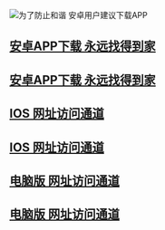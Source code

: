![为了防止和谐 安卓用户建议下载APP](https://pic.baidu.com.baidu-taobao-av.com/xinpic/20181214/20181214164735_95308.png)
## [安卓APP下载 永远找得到家](https://bb55.tv/youku.com/m.baidu.com/guaziapp.apk)
## [安卓APP下载 永远找得到家](https://bb55.tv/youku.com/m.baidu.com/guaziapp.apk)
## [IOS 网址访问通道](https://99.taobao.com.www-taobao-com.com)
## [IOS 网址访问通道](https://99.taobao.com.www-taobao-com.com)
## [电脑版 网址访问通道](https://99.taobao.com.www-taobao-com.com)
## [电脑版 网址访问通道](https://99.taobao.com.www-taobao-com.com)